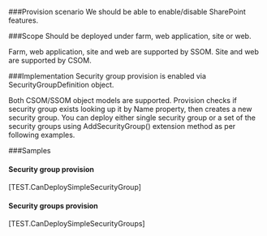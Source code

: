 ﻿<properties 
	  pageTitle="SecurityGroupDefinition" 
    pageName="SecurityGroupDefinition"
    parentPageId="12771"
/>

###Provision scenario
We should be able to enable/disable SharePoint features.

###Scope
Should be deployed under farm, web application, site or web.

Farm, web application, site and web are supported by SSOM.
Site and web are supported by CSOM.

###Implementation
Security group provision is enabled via SecurityGroupDefinition object.

Both CSOM/SSOM object models are supported. Provision checks if security group exists looking up it by Name property, then creates a new security group. You can deploy either single security group or a set of the security groups using AddSecurityGroup() extension method as per following examples.

###Samples

#### Security group provision
[TEST.CanDeploySimpleSecurityGroup]

#### Security groups provision
[TEST.CanDeploySimpleSecurityGroups]